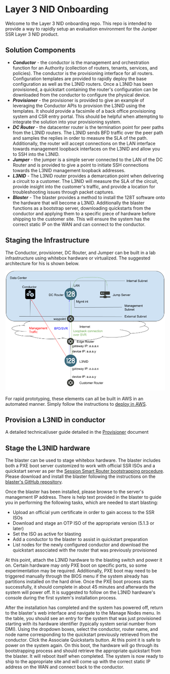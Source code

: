 # Layer 3 NID Onboarding

Welcome to the Layer 3 NID onboarding repo. This repo is intended to provide a way to rapidly setup an evaluation environment for the Juniper SSR Layer 3 NID product. 

## Solution Components

- ***Conductor*** - the conductor is the management and orchestration function for an Authority (collection of routers, tenants, services, and policies). The conductor is the provisioning interface for all routers. Configuration templates are provided to rapidly deploy the base configuration as well as the L3NID routers. Once a L3NID has been provisioned, a quickstart containing the router's configuration can be downloaded from the conductor to configure the physical device.
- ***Provisioner*** - the provisioner is provided to give an example of leveraging the Conductor APIs to provision the L3NID using the templates. It should provide a facsimile of a back office provisioning system and CSR entry portal. This should be helpful when attempting to integrate the solution into your provisioning system.
- ***DC Router*** - the datacenter router is the termination point for peer paths from the L3NID routers. The L3NID sends BFD traffic over the peer path and samples the replies in order to measure the SLA of the path. Additionally, the router will accept connections on the LAN interface towards management loopback interfaces on the L3NID and allow you to SSH into the L3NID.
- ***Jumper*** - the jumper is a simple server connected to the LAN of the DC Router and is provided to give a point to initiate SSH connections towards the L3NID management loopback addresses.
- ***L3NID*** - The L3NID router provides a demarcation point when delivering a circuit to a customer. The L3NID will measure the SLA of the circuit, provide insight into the customer's traffic, and provide a location for troubleshooting issues through packet captures.
- ***Blaster*** - The blaster provides a method to install the 128T software onto the hardware that will become a L3NID. Additionally the blaster functions as a bootstrap server, downloading quickstarts from the conductor and applying them to a specific piece of hardware before shipping to the customer site. This will ensure the system has the correct static IP on the WAN and can connect to the conductor.

## Staging the Infrastructure

The Conductor, provisioner, DC Router, and Jumper can be built in a lab infrastructure using whitebox hardware or virtualized. The suggested architecture for his is shown below.

![L3NID Topology](./L3NID_Topology.png)

For rapid prototyping, these elements can all be built in AWS in an automated manner. Simply follow the instructions to [deploy in AWS](aws/README.md).

## Provision a L3NID in conductor

A detailed technical/user guide detailed in the
[Provisioner](./provisioner.md) document

## Stage the L3NID hardware

The blaster can be used to stage whitebox hardware. The blaster includes both a PXE boot server customized to work with official SSR ISOs and a quickstart server as per the [Session Smart Router bootstrapping procedure](https://docs.128technology.com/docs/intro_otp_iso_install/). Please download and install the blaster following the instructions on the [blaster's GitHub repository](https://github.com/128technology/blaster).

Once the blaster has been installed, please browse to the server's management IP address. There is help text provided in the blaster to guide you in performing the following tasks, which are needed to start blasting:
- Upload an official yum certificate in order to gain access to the SSR ISOs
- Download and stage an OTP ISO of the appropriate version (5.1.3 or later)
- Set the ISO as active for blasting
- Add a conductor to the blaster to assist in quickstart preparation
- List nodes for the newly configured conductor and download the quickstart associated with the router that was previously provisioned

At this point, attach the L3NID hardware to the blasting switch and power it on. Certain hardware may only PXE boot on specific ports, so some experimentation may be required. Additionally, PXE boot may need to be triggered manually through the BIOS menu if the system already has partitions installed on the hard drive. Once the PXE boot process starts successfully, it should complete in about 45 minutes and afterwards the system will power off. It is suggested to follow on the L3NID hardware's console during the first system's installation process.

After the installation has completed and the system has powered off, return to the blaster's web interface and navigate to the Manage Nodes menu. In the table, you should see an entry for the system that was just provisioned starting with its hardware identifier (typically system serial number from DMI). Using the dropdown boxes, select the conductor, router name, and node name corresponding to the quickstart previously retrieved from the conductor. Click the Associate Quickstarts button. At this point it is safe to power on the system again. On this boot, the hardware will go through its bootstrapping process and should retrieve the appropriate quickstart from the blaster. It will reboot itself when completed. The system is now ready to ship to the appropriate site and will come up with the correct static IP address on the WAN and connect back to the conductor.
